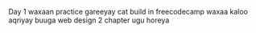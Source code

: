 Day 1 waxaan practice gareeyay cat build in freecodecamp
waxaa kaloo aqriyay buuga web design 2 chapter ugu horeya 